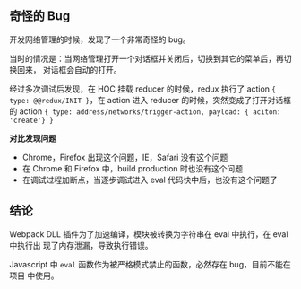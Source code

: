 ## 奇怪的 Bug

开发网络管理的时候，发现了一个非常奇怪的 bug。

当时的情况是：当网络管理打开一个对话框并关闭后，切换到其它的菜单后，再切换回来，
对话框会自动的打开。

经过多次调试后发现，在 HOC 挂载 reducer 的时候，redux 执行了 action
`{ type: @@redux/INIT }`，在 action 进入 reducer 的时候，突然变成了打开对话框的
action `{ type: address/networks/trigger-action, payload: { aciton: 'create'} }`

**对比发现问题**

- Chrome，Firefox 出现这个问题，IE，Safari 没有这个问题
- 在 Chrome 和 Firefox 中，build production 时也没有这个问题
- 在调试过程加断点，当逐步调试进入 eval 代码快中后，也没有这个问题了

## 结论

Webpack DLL 插件为了加速编译，模块被转换为字符串在 eval 中执行，在 eval 中执行出
现了内存泄漏，导致执行错误。

Javascript 中 `eval` 函数作为被严格模式禁止的函数，必然存在 bug，目前不能在项目
中使用。
